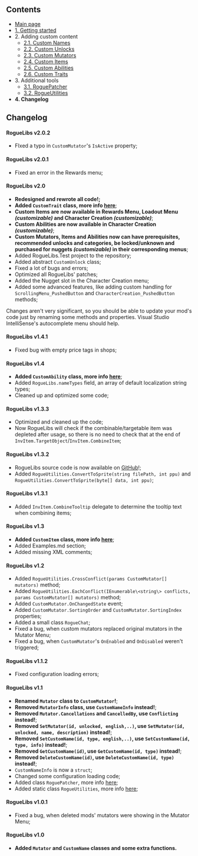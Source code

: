 ## Contents ##

- [Main page](https://github.com/Abbysssal/RogueLibs)
- [1. Getting started](./1.%20Getting%20started.md)
- 2\. Adding custom content
  - [2.1. Custom Names](./2.1.%20Custom%20Names.md)
  - [2.2. Custom Unlocks](./2.2.%20Custom%20Unlocks.md)
  - [2.3. Custom Mutators](./2.3.%20Custom%20Mutators.md)
  - [2.4. Custom Items](./2.4.%20Custom%20Items.md)
  - [2.5. Custom Abilities](./2.5.%20Custom%20Abilities.md)
  - [2.6. Custom Traits](./2.6.%20Custom%20Traits.md)
- 3\. Additional tools
  - [3.1. RoguePatcher](./3.1.%20RoguePatcher.md)
  - [3.2. RogueUtilities](./3.2.%20RogueUtilities.md)
- **4. Changelog**

## Changelog ##

#### RogueLibs v2.0.2 ####
- FIxed a typo in `CustomMutator`'s `IsActive` property;

#### RogueLibs v2.0.1 ####
- Fixed an error in the Rewards menu;

#### RogueLibs v2.0 ####
- **Redesigned and rewrote all code!;**
- **Added `CustomTrait` class, more info [here](./2.6.%20Custom%20Traits.md)**;
- **Custom Items are now available in Rewards Menu, Loadout Menu *(customizable)* and Character Creation *(customizable)***;
- **Custom Abilities are now available in Character Creation *(customizable)***;
- **Custom Mutators, Items and Abilities now can have prerequisites, recommended unlocks and categories, be locked/unknown and purchased for nuggets *(customizable)* in their corresponding menus**;
- Added RogueLibs.Test project to the repository;
- Added abstract `CustomUnlock` class;
- Fixed a lot of bugs and errors;
- Optimized all RogueLibs' patches;
- Added the Nugget slot in the Character Creation menu;
- Added some advanced features, like adding custom handling for `ScrollingMenu_PushedButton` and `CharacterCreation_PushedButton` methods;

Changes aren't very significant, so you should be able to update your mod's code just by renaming some methods and properties. Visual Studio IntelliSense's autocomplete menu should help.

#### RogueLibs v1.4.1 ####
- Fixed bug with empty price tags in shops;

#### RogueLibs v1.4 ####
- **Added `CustomAbility` class, more info [here](./2.5.%20Custom%20Abilities.md)**;
- Added `RogueLibs.nameTypes` field, an array of default localization string types;
- Cleaned up and optimized some code;

#### RogueLibs v1.3.3 ####
- Optimized and cleaned up the code;
- Now RogueLibs will check if the combinable/targetable item was depleted after usage, so there is no need to check that at the end of `InvItem.TargetObject`/`InvItem.CombineItem`;

#### RogueLibs v1.3.2 ####
- RogueLibs source code is now available on [GitHub](https://github.com/Abbysssal/RogueLibs)!;
- Added `RogueUtilities.ConvertToSprite(string filePath, int ppu)` and `RogueUtilities.ConvertToSprite(byte[] data, int ppu)`;

#### RogueLibs v1.3.1 ####
- Added `InvItem.CombineTooltip` delegate to determine the tooltip text when combining items;

#### RogueLibs v1.3 ####
- **Added `CustomItem` class, more info [here](./2.4.%20Custom%20Items.md)**;
- Added Examples.md section;
- Added missing XML comments;

#### RogueLibs v1.2 ####
- Added `RogueUtilities.CrossConflict(params CustomMutator[] mutators)` method;
- Added `RogueUtilities.EachConflict(IEnumerable\<string\> conflicts, params CustomMutator[] mutators)` method;
- Added `CustomMutator.OnChangedState` event;
- Added `CustomMutator.SortingOrder` and `CustomMutator.SortingIndex` properties;
- Added a small class `RogueChat`;
- Fixed a bug, when custom mutators replaced original mutators in the Mutator Menu;
- Fixed a bug, when `CustomMutator`'s `OnEnabled` and `OnDisabled` weren't triggered;

#### RogueLibs v1.1.2 ####
- Fixed configuration loading errors;

#### RogueLibs v1.1 ####
- **Renamed `Mutator` class to `CustomMutator`!**;
- **Removed `MutatorInfo` class, use `CustomNameInfo` instead!**;
- **Removed `Mutator.Cancellations` and `CancelledBy`, use `Conflicting` instead!**;
- **Removed `SetMutator(id, unlocked, english,..)`, use `SetMutator(id, unlocked, name, description)` instead!**;
- **Removed `SetCustomName(id, type, english,..)`, use `SetCustomName(id, type, info)` instead!**;
- **Removed `GetCustomName(id)`, use `GetCustomName(id, type)` instead!**;
- **Removed `DeleteCustomName(id)`, use `DeleteCustomName(id, type)` instead!**;
- `CustomNameInfo` is now a `struct`;
- Changed some configuration loading code;
- Added class `RoguePatcher`, more info [here](./3.1.%20RoguePatcher.md);
- Added static class `RogueUtilities`, more info [here](./3.2.%20RogueUtilities.md);

#### RogueLibs v1.0.1 ####
- Fixed a bug, when deleted mods' mutators were showing in the Mutator Menu;

#### RogueLibs v1.0 ####
- **Added `Mutator` and `CustomName` classes and some extra functions.**
